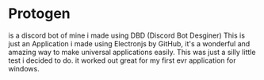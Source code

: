 # Protogen 
is a discord bot of mine i made using DBD (Discord Bot Desginer) This is just an Application i made using Electronjs by GitHub, it's a wonderful and amazing way to make universal applications easily.
This was just a silly little test i decided to do. it worked out great for my first evr application for windows.
